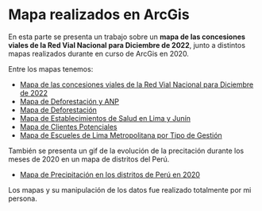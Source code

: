 # Mapa realizados en ArcGis
En esta parte se presenta un trabajo sobre un **mapa de las concesiones viales de la Red Vial Nacional para Diciembre de 2022**, junto a distintos mapas realizados durante en curso de ArcGis en 2020.

Entre los mapas tenemos:
- [Mapa de las concesiones viales de la Red Vial Nacional para Diciembre de 2022](https://github.com/dest18/Prueba_Codigo_CV/blob/main/ArcGis/concesiones%20viales.pdf)
- [Mapa de Deforestación y ANP](https://github.com/dest18/Prueba_Codigo_CV/blob/main/ArcGis/Mapa%20de%20Deforestacion%20y%20ANP.png)
- [Mapa de Deforestación](https://github.com/dest18/Prueba_Codigo_CV/blob/main/ArcGis/Mapa%20de%20Deforestaci%C3%B3n%202001-2018.png)
- [Mapa de Establecimientos de Salud en Lima y Junín](https://github.com/dest18/Prueba_Codigo_CV/blob/main/ArcGis/Mapa%20de%20Establecimientos%20de%20Salud%20en%20Lima%20y%20Jun%C3%ADn%20por%20Categor%C3%ADa.png)
- [Mapa de Clientes Potenciales](https://github.com/dest18/Prueba_Codigo_CV/blob/main/ArcGis/Mapa%20de%20clientes%20potenciales.png)
- [Mapa de Escueles de Lima Metropolitana por Tipo de Gestión](https://github.com/dest18/Prueba_Codigo_CV/blob/main/ArcGis/Mapa%20de%20escuelas%20de%20Lima%20Metropolitana%20por%20tipo%20de%20gesti%C3%B3n.png)

También se presenta un gif de la evolución de la precitación durante los meses de 2020 en un mapa de distritos del Perú.

- [Mapa de Precipitación en los distritos de Perú en 2020](https://github.com/dest18/Prueba_Codigo_CV/blob/main/ArcGis/Mapa%20de%20Precipitacion%202020.gif)

Los mapas y su manipulación de los datos fue realizado totalmente por mi persona.
